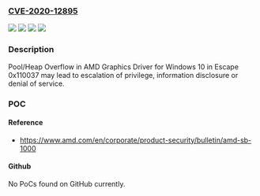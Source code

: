 ### [CVE-2020-12895](https://cve.mitre.org/cgi-bin/cvename.cgi?name=CVE-2020-12895)
![](https://img.shields.io/static/v1?label=Product&message=AMD%20Radeon%20Software&color=blue)
![](https://img.shields.io/static/v1?label=Version&message=Radeon%20Pro%20Software%20for%20Enterprise%20&color=brightgreen)
![](https://img.shields.io/static/v1?label=Version&message=Radeon%20Software%20&color=brightgreen)
![](https://img.shields.io/static/v1?label=Vulnerability&message=NA&color=brightgreen)

### Description

Pool/Heap Overflow in AMD Graphics Driver for Windows 10 in Escape 0x110037 may lead to escalation of privilege, information disclosure or denial of service.

### POC

#### Reference
- https://www.amd.com/en/corporate/product-security/bulletin/amd-sb-1000

#### Github
No PoCs found on GitHub currently.

